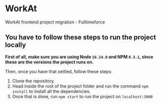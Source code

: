 # WorkAt

WorkAt frontend project migration - Fulltimeforce

## You have to follow these steps to run the project locally

**First of all, make sure you are using Node `16.14.0` and NPM `8.3.1`, since these are the versions the project runs on.**

Then, once you have that settled, follow these steps:

1. Clone the repository.
3. Head inside the root of the project folder and run the command `npm install` to install all the dependencies.
4. Once that is done, run `npm start` to run the project on `localhost:3000`
